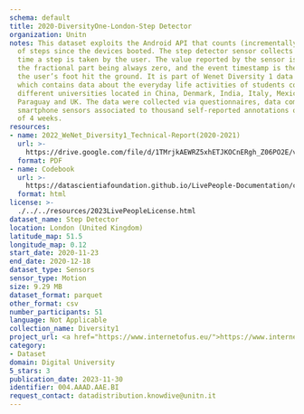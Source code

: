 ```yaml
---
schema: default
title: 2020-DiversityOne-London-Step Detector
organization: Unitn
notes: This dataset exploits the Android API that counts (incrementally) the number
  of steps since the devices booted. The step detector sensor collects an event each
  time a step is taken by the user. The value reported by the sensor is always one,
  the fractional part being always zero, and the event timestamp is the time when
  the user’s foot hit the ground. It is part of Wenet Diversity 1 data collection,
  which contains data about the everyday life activities of students coming from 8
  different universities located in China, Denmark, India, Italy, Mexico, Mongolia,
  Paraguay and UK. The data were collected via questionnaires, data coming from 27
  smartphone sensors associated to thousand self-reported annotations over a period
  of 4 weeks.
resources:
- name: 2022_WeNet_Diversity1_Technical-Report(2020-2021)
  url: >-
    https://drive.google.com/file/d/1TMrjkAEWRZ5xhETJKOCnERgh_Z06PO2E/view?usp=drive_link
  format: PDF
- name: Codebook
  url: >-
    https://datascientiafoundation.github.io/LivePeople-Documentation/codebooks/2020_DV1_London_accelerometer.html
  format: html
license: >-
  ./../../resources/2023LivePeopleLicense.html
dataset_name: Step Detector
location: London (United Kingdom)
latitude_map: 51.5
longitude_map: 0.12
start_date: 2020-11-23
end_date: 2020-12-18
dataset_type: Sensors
sensor_type: Motion
size: 9.29 MB
dataset_format: parquet
other_format: csv
number_participants: 51
language: Not Applicable
collection_name: Diversity1
project_url: <a href="https://www.internetofus.eu/">https://www.internetofus.eu/</a>
category:
- Dataset
domain: Digital University
5_stars: 3
publication_date: 2023-11-30
identifier: 004.AAAD.AAE.BI
request_contact: datadistribution.knowdive@unitn.it
---
```

